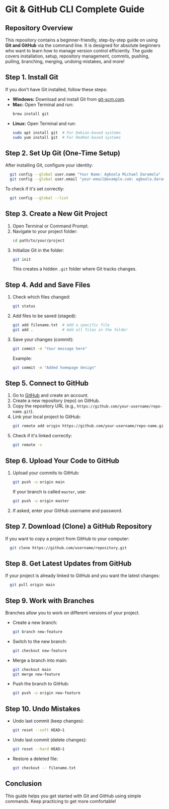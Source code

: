 # Git & GitHub CLI Complete Guide

## Repository Overview
This repository contains a beginner-friendly, step-by-step guide on using **Git and GitHub** via the command line. It is designed for absolute beginners who want to learn how to manage version control efficiently. The guide covers installation, setup, repository management, commits, pushing, pulling, branching, merging, undoing mistakes, and more!

## Step 1. Install Git

If you don't have Git installed, follow these steps:
- **Windows:** Download and install Git from [git-scm.com](https://git-scm.com/).
- **Mac:** Open Terminal and run:
  ```sh
  brew install git
  ```
- **Linux:** Open Terminal and run:
  ```sh
  sudo apt install git  # For Debian-based systems
  sudo yum install git  # For RedHat-based systems
  ```

## Step 2. Set Up Git (One-Time Setup)

After installing Git, configure your identity:
```sh
  git config --global user.name "Your Name: Agboola Michael Daramola"
  git config --global user.email "your-email@example.com: agboola.daramola.001@student.uni.lu"
```
To check if it's set correctly:
```sh
  git config --global --list
```

## Step 3. Create a New Git Project

1. Open Terminal or Command Prompt.
2. Navigate to your project folder:
   ```sh
   cd path/to/your/project
   ```
3. Initialize Git in the folder:
   ```sh
   git init
   ```
   This creates a hidden `.git` folder where Git tracks changes.

## Step 4. Add and Save Files

1. Check which files changed:
   ```sh
   git status
   ```
2. Add files to be saved (staged):
   ```sh
   git add filename.txt  # Add a specific file
   git add .             # Add all files in the folder
   ```
3. Save your changes (commit):
   ```sh
   git commit -m "Your message here"
   ```
   Example:
   ```sh
   git commit -m "Added homepage design"
   ```

## Step 5. Connect to GitHub

1. Go to [GitHub](https://github.com) and create an account.
2. Create a new repository (repo) on GitHub.
3. Copy the repository URL (e.g., `https://github.com/your-username/repo-name.git`).
4. Link your local project to GitHub:
   ```sh
   git remote add origin https://github.com/your-username/repo-name.git
   ```
5. Check if it's linked correctly:
   ```sh
   git remote -v
   ```

## Step 6. Upload Your Code to GitHub

1. Upload your commits to GitHub:
   ```sh
   git push -u origin main
   ```
   If your branch is called `master`, use:
   ```sh
   git push -u origin master
   ```
2. If asked, enter your GitHub username and password.

## Step 7. Download (Clone) a GitHub Repository

If you want to copy a project from GitHub to your computer:
```sh
  git clone https://github.com/username/repository.git
```

## Step 8. Get Latest Updates from GitHub

If your project is already linked to GitHub and you want the latest changes:
```sh
  git pull origin main
```

## Step 9. Work with Branches

Branches allow you to work on different versions of your project.
- Create a new branch:
  ```sh
  git branch new-feature
  ```
- Switch to the new branch:
  ```sh
  git checkout new-feature
  ```
- Merge a branch into main:
  ```sh
  git checkout main
  git merge new-feature
  ```
- Push the branch to GitHub:
  ```sh
  git push -u origin new-feature
  ```

## Step 10. Undo Mistakes

- Undo last commit (keep changes):
  ```sh
  git reset --soft HEAD~1
  ```
- Undo last commit (delete changes):
  ```sh
  git reset --hard HEAD~1
  ```
- Restore a deleted file:
  ```sh
  git checkout -- filename.txt
  ```

## Conclusion
This guide helps you get started with Git and GitHub using simple commands. Keep practicing to get more comfortable!
